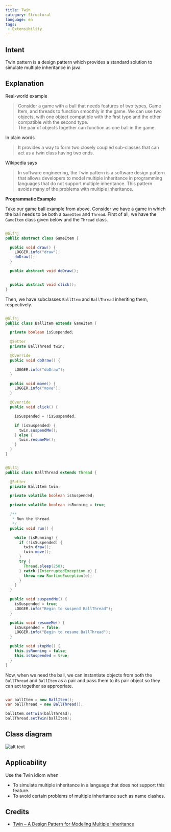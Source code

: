 ```yaml
---
title: Twin
category: Structural
language: en
tags:
 - Extensibility
---
```


## Intent
Twin pattern is a design pattern which provides a standard solution to simulate multiple
inheritance in java

## Explanation

Real-world example

> Consider a game with a ball that needs features of two types, Game Item, and threads to function 
> smoothly in the game. We can use two objects, with one object compatible with the first type and 
> the other compatible with the second type.  
> The pair of objects together can function as one ball in the game. 

In plain words

> It provides a way to form two closely coupled sub-classes that can act as a twin class having two ends. 

Wikipedia says

> In software engineering, the Twin pattern is a software design pattern that allows developers 
> to model multiple inheritance in programming languages that do not support multiple inheritance. 
> This pattern avoids many of the problems with multiple inheritance.

**Programmatic Example**

Take our game ball example from above. Consider we have a game in which the ball needs to be both a `GameItem` and `Thread`. 
First of all, we have the `GameItem` class given below and the `Thread` class.


```java

@Slf4j
public abstract class GameItem {

  public void draw() {
    LOGGER.info("draw");
    doDraw();
  }

  public abstract void doDraw();


  public abstract void click();
}

```

Then, we have subclasses `BallItem` and `BallThread` inheriting them, respectively.

```java

@Slf4j
public class BallItem extends GameItem {

  private boolean isSuspended;

  @Setter
  private BallThread twin;

  @Override
  public void doDraw() {

    LOGGER.info("doDraw");
  }

  public void move() {
    LOGGER.info("move");
  }

  @Override
  public void click() {

    isSuspended = !isSuspended;

    if (isSuspended) {
      twin.suspendMe();
    } else {
      twin.resumeMe();
    }
  }
}


@Slf4j
public class BallThread extends Thread {

  @Setter
  private BallItem twin;

  private volatile boolean isSuspended;

  private volatile boolean isRunning = true;

  /**
   * Run the thread.
   */
  public void run() {

    while (isRunning) {
      if (!isSuspended) {
        twin.draw();
        twin.move();
      }
      try {
        Thread.sleep(250);
      } catch (InterruptedException e) {
        throw new RuntimeException(e);
      }
    }
  }

  public void suspendMe() {
    isSuspended = true;
    LOGGER.info("Begin to suspend BallThread");
  }

  public void resumeMe() {
    isSuspended = false;
    LOGGER.info("Begin to resume BallThread");
  }

  public void stopMe() {
    this.isRunning = false;
    this.isSuspended = true;
  }
}

``` 

Now, when we need the ball, we can instantiate objects from both the `BallThread` and `BallItem` as a pair and pass them to its pair object so they can act together as appropriate.

```java

var ballItem = new BallItem();
var ballThread = new BallThread();

ballItem.setTwin(ballThread);
ballThread.setTwin(ballItem);

```


## Class diagram
![alt text](./etc/twin.png "Twin")

## Applicability
Use the Twin idiom when

* To simulate multiple inheritance in a language that does not support this feature.
* To avoid certain problems of multiple inheritance such as name clashes.

## Credits

* [Twin – A Design Pattern for Modeling Multiple Inheritance](http://www.ssw.uni-linz.ac.at/Research/Papers/Moe99/Paper.pdf)
